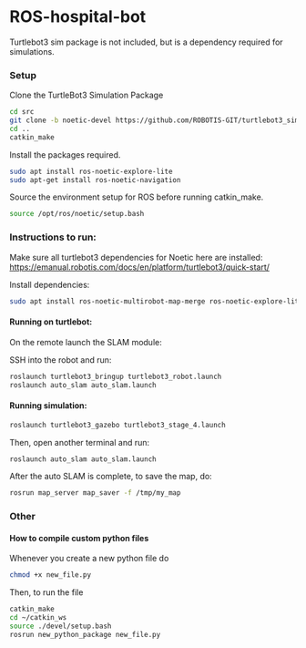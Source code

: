 # ROS-hospital-bot

Turtlebot3 sim package is not included, but is a dependency required for simulations.
### Setup
Clone the TurtleBot3 Simulation Package
~~~~bash
cd src
git clone -b noetic-devel https://github.com/ROBOTIS-GIT/turtlebot3_simulations.git
cd ..
catkin_make
~~~~
Install the packages required.
~~~~bash
sudo apt install ros-noetic-explore-lite
sudo apt-get install ros-noetic-navigation
~~~~
Source the environment setup for ROS before running catkin_make. 
~~~~bash
source /opt/ros/noetic/setup.bash
~~~~
### Instructions to run:
Make sure all turtlebot3 dependencies for Noetic here are installed:
https://emanual.robotis.com/docs/en/platform/turtlebot3/quick-start/ 

Install dependencies:
~~~~bash
sudo apt install ros-noetic-multirobot-map-merge ros-noetic-explore-lite
~~~~
#### Running on turtlebot:
On the remote launch the SLAM module:

SSH into the robot and run:
~~~~bash
roslaunch turtlebot3_bringup turtlebot3_robot.launch
roslaunch auto_slam auto_slam.launch
~~~~
#### Running simulation:
~~~~bash
roslaunch turtlebot3_gazebo turtlebot3_stage_4.launch
~~~~
Then, open another terminal and run:
~~~~bash
roslaunch auto_slam auto_slam.launch
~~~~
After the auto SLAM is complete, to save the map, do:
~~~~bash
rosrun map_server map_saver -f /tmp/my_map
~~~~
### Other
#### How to compile custom python files
Whenever you create a new python file do
~~~bash
chmod +x new_file.py  
~~~
Then, to run the file
~~~bash
catkin_make
cd ~/catkin_ws  
source ./devel/setup.bash  
rosrun new_python_package new_file.py  
~~~
